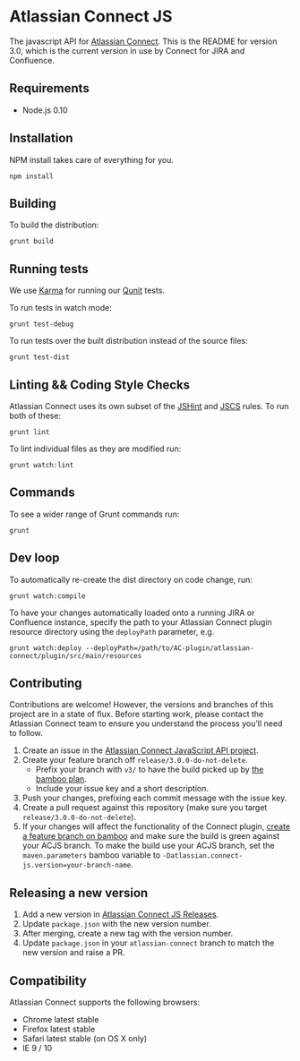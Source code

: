 Atlassian Connect JS
===

The javascript API for [Atlassian Connect](http://connect.atlassian.com/). This is the README for version 3.0,
which is the current version in use by Connect for JIRA and Confluence.


Requirements
------------
- Node.js 0.10


Installation
------------
NPM install takes care of everything for you.

    npm install


Building
--------
To build the distribution:

    grunt build


Running tests
-------------
We use [Karma](http://karma-runner.github.io/0.10/index.html) for running our [Qunit](http://qunitjs.com/) tests.

To run tests in watch mode:

    grunt test-debug

To run tests over the built distribution instead of the source files:

    grunt test-dist


Linting && Coding Style Checks
------------------------------
Atlassian Connect uses its own subset of the [JSHint](http://jshint.com) and [JSCS](https://github.com/mdevils/node-jscs) rules. To run both of these:

    grunt lint

To lint individual files as they are modified run:

    grunt watch:lint


Commands
--------
To see a wider range of Grunt commands run:

    grunt


Dev loop
------------------
To automatically re-create the dist directory on code change, run:

    grunt watch:compile

To have your changes automatically loaded onto a running JIRA or Confluence instance, specify the path to your Atlassian
Connect plugin resource directory using the `deployPath` parameter, e.g.

    grunt watch:deploy --deployPath=/path/to/AC-plugin/atlassian-connect/plugin/src/main/resources


Contributing
------------------------
Contributions are welcome! However, the versions and branches of this project are in a state of flux. Before starting work,
please contact the Atlassian Connect team to ensure you understand the process you'll need to follow.

1. Create an issue in the [Atlassian Connect JavaScript API project](https://ecosystem.atlassian.net/browse/ACJS).
2. Create your feature branch off `release/3.0.0-do-not-delete`.
    * Prefix your branch with `v3/` to have the build picked up by [the bamboo plan](https://ecosystem-bamboo.internal.atlassian.com/browse/CONNECT-CJF3).
    * Include your issue key and a short description.
3. Push your changes, prefixing each commit message with the issue key.
4. Create a pull request against this repository (make sure you target `release/3.0.0-do-not-delete`).
5. If your changes will affect the functionality of the Connect plugin, 
[create a feature branch on bamboo](https://ecosystem-bamboo.internal.atlassian.com/chain/admin/config/configureBranches.action?buildKey=CONNECT-CF)
and make sure the build is green against your ACJS branch. To make the build use your ACJS branch, 
set the `maven.parameters` bamboo variable to `-Datlassian.connect-js.version=your-branch-name`.


Releasing a new version
------------------------
1. Add a new version in [Atlassian Connect JS Releases](https://extranet.atlassian.com/display/ECO/Atlassian+Connect+JS+Releases).
2. Update `package.json` with the new version number.
3. After merging, create a new tag with the version number.
4. Update `package.json` in your `atlassian-connect` branch to match the new version and raise a PR.


Compatibility
-------------
Atlassian Connect supports the following browsers:

- Chrome latest stable
- Firefox latest stable
- Safari latest stable (on OS X only)
- IE 9 / 10